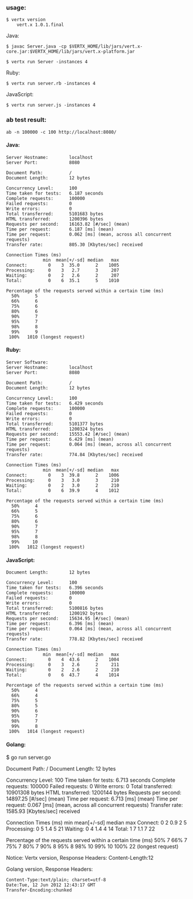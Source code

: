 ### usage:
    $ vertx version
        vert.x 1.0.1.final

Java:

    $ javac Server.java -cp $VERTX_HOME/lib/jars/vert.x-core.jar:$VERTX_HOME/lib/jars/vert.x-platform.jar
    
    $ vertx run Server -instances 4
  
Ruby:

    $ vertx run server.rb -instances 4
 
JavaScript:

    $ vertx run server.js -instances 4
  
### ab test result:
  
    ab -n 100000 -c 100 http://localhost:8080/

  
#### Java:
    Server Hostname:        localhost
    Server Port:            8080

    Document Path:          /
    Document Length:        12 bytes

    Concurrency Level:      100
    Time taken for tests:   6.187 seconds
    Complete requests:      100000
    Failed requests:        0
    Write errors:           0
    Total transferred:      5101683 bytes
    HTML transferred:       1200396 bytes
    Requests per second:    16163.82 [#/sec] (mean)
    Time per request:       6.187 [ms] (mean)
    Time per request:       0.062 [ms] (mean, across all concurrent requests)
    Transfer rate:          805.30 [Kbytes/sec] received

    Connection Times (ms)
                  min  mean[+/-sd] median   max
    Connect:        0    3  35.0      2    1005
    Processing:     0    3   2.7      3     207
    Waiting:        0    2   2.6      2     207
    Total:          0    6  35.1      5    1010

    Percentage of the requests served within a certain time (ms)
      50%      5
      66%      6
      75%      6
      80%      6
      90%      7
      95%      7
      98%      8
      99%      9
     100%   1010 (longest request)



#### Ruby:

    Server Software:        
    Server Hostname:        localhost
    Server Port:            8080

    Document Path:          /
    Document Length:        12 bytes

    Concurrency Level:      100
    Time taken for tests:   6.429 seconds
    Complete requests:      100000
    Failed requests:        0
    Write errors:           0
    Total transferred:      5101377 bytes
    HTML transferred:       1200324 bytes
    Requests per second:    15553.42 [#/sec] (mean)
    Time per request:       6.429 [ms] (mean)
    Time per request:       0.064 [ms] (mean, across all concurrent requests)
    Transfer rate:          774.84 [Kbytes/sec] received

    Connection Times (ms)
                  min  mean[+/-sd] median   max
    Connect:        0    3  39.8      2    1006
    Processing:     0    3   3.0      3     210
    Waiting:        0    2   3.0      2     210
    Total:          0    6  39.9      4    1012

    Percentage of the requests served within a certain time (ms)
      50%      4
      66%      5
      75%      6
      80%      6
      90%      7
      95%      7
      98%      8
      99%     10
     100%   1012 (longest request)
     
#### JavaScript:
     
    Document Length:        12 bytes

    Concurrency Level:      100
    Time taken for tests:   6.396 seconds
    Complete requests:      100000
    Failed requests:        0
    Write errors:           0
    Total transferred:      5100816 bytes
    HTML transferred:       1200192 bytes
    Requests per second:    15634.95 [#/sec] (mean)
    Time per request:       6.396 [ms] (mean)
    Time per request:       0.064 [ms] (mean, across all concurrent requests)
    Transfer rate:          778.82 [Kbytes/sec] received

    Connection Times (ms)
                  min  mean[+/-sd] median   max
    Connect:        0    4  43.6      2    1004
    Processing:     0    3   2.6      2     211
    Waiting:        0    2   2.6      2     210
    Total:          0    6  43.7      4    1014

    Percentage of the requests served within a certain time (ms)
      50%      4
      66%      4
      75%      5
      80%      5
      90%      6
      95%      7
      98%      7
      99%      8
     100%   1014 (longest request)
     
#### Golang:

  $ go run server.go
  
  Document Path:          /
  Document Length:        12 bytes

  Concurrency Level:      100
  Time taken for tests:   6.713 seconds
  Complete requests:      100000
  Failed requests:        0
  Write errors:           0
  Total transferred:      10901308 bytes
  HTML transferred:       1200144 bytes
  Requests per second:    14897.25 [#/sec] (mean)
  Time per request:       6.713 [ms] (mean)
  Time per request:       0.067 [ms] (mean, across all concurrent requests)
  Transfer rate:          1585.93 [Kbytes/sec] received

  Connection Times (ms)
                min  mean[+/-sd] median   max
  Connect:        0    2   0.9      2       5
  Processing:     0    5   1.4      5      21
  Waiting:        0    4   1.4      4      14
  Total:          1    7   1.1      7      22

  Percentage of the requests served within a certain time (ms)
    50%      7
    66%      7
    75%      7
    80%      7
    90%      8
    95%      8
    98%     10
    99%     10
   100%     22 (longest request)
   
Notice: 
Vertx version, Response Headers:
    Content-Length:12
    

Golang version, Response Headers:

    Content-Type:text/plain; charset=utf-8
    Date:Tue, 12 Jun 2012 12:43:17 GMT
    Transfer-Encoding:chunked


     


